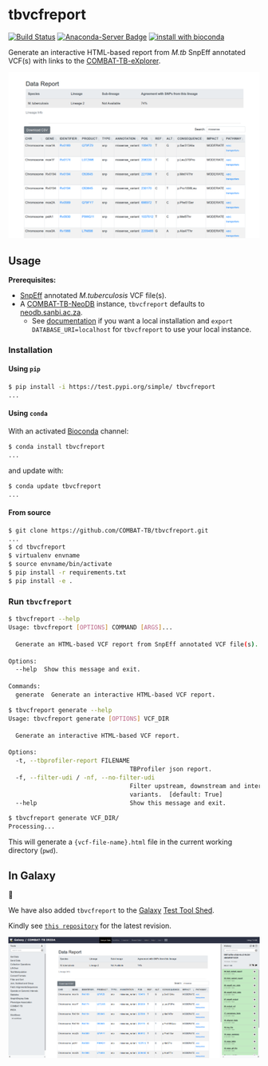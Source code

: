 # **tbvcfreport**

[![Build Status](https://travis-ci.org/COMBAT-TB/tbvcfreport.svg?branch=master)](https://travis-ci.org/COMBAT-TB/tbvcfreport)
[![Anaconda-Server Badge](https://anaconda.org/thoba/tbvcfreport/badges/version.svg)](https://anaconda.org/thoba/tbvcfreport)
[![install with bioconda](https://img.shields.io/badge/install%20with-bioconda-brightgreen.svg?style=flat)](http://bioconda.github.io/recipes/tbvcfreport/README.html)

Generate an interactive HTML-based report from *M.tb* SnpEff annotated VCF(s) with links to the [COMBAT-TB-eXplorer](https://explorer.sanbi.ac.za/).

![test-report-img](img/test-report.png)

## Usage

**Prerequisites:**

- [SnpEff](http://snpeff.sourceforge.net/SnpEff_manual.html) annotated *M.tuberculosis* VCF file(s).
- A [COMBAT-TB-NeoDB](https://github.com/COMBAT-TB/combat-tb-neodb) instance, `tbvcfreport` defaults to [neodb.sanbi.ac.za](https://neodb.sanbi.ac.za).
  - See [documentation](https://github.com/COMBAT-TB/combat-tb-neodb) if you want a local installation and `export DATABASE_URI=localhost` for `tbvcfreport` to use your local instance.

### Installation

#### Using `pip`

```sh
$ pip install -i https://test.pypi.org/simple/ tbvcfreport
...
```

#### Using `conda`

With an activated [Bioconda](https://bioconda.github.io/) channel:

```sh
$ conda install tbvcfreport
...
```

and update with:

```sh
$ conda update tbvcfreport
...
```

#### From source

```sh
$ git clone https://github.com/COMBAT-TB/tbvcfreport.git
...
$ cd tbvcfreport
$ virtualenv envname
$ source envname/bin/activate
$ pip install -r requirements.txt
$ pip install -e .
```

### Run `tbvcfreport`

```sh
$ tbvcfreport --help
Usage: tbvcfreport [OPTIONS] COMMAND [ARGS]...

  Generate an HTML-based VCF report from SnpEff annotated VCF file(s).

Options:
  --help  Show this message and exit.

Commands:
  generate  Generate an interactive HTML-based VCF report.

```

```sh
$ tbvcfreport generate --help
Usage: tbvcfreport generate [OPTIONS] VCF_DIR

  Generate an interactive HTML-based VCF report.

Options:
  -t, --tbprofiler-report FILENAME
                                  TBProfiler json report.
  -f, --filter-udi / -nf, --no-filter-udi
                                  Filter upstream, downstream and intergenic
                                  variants.  [default: True]
  --help                          Show this message and exit.

```

```sh
$ tbvcfreport generate VCF_DIR/
Processing...
```

This will generate a `{vcf-file-name}.html` file in the current working directory (`pwd`).

## In Galaxy

:construction:

We have also added `tbvcfreport` to the [Galaxy](https://github.com/galaxyproject) [Test Tool Shed](https://testtoolshed.g2.bx.psu.edu/repository?repository_id=0f42e4f01e64b182).

Kindly see [`this repository`](https://testtoolshed.g2.bx.psu.edu/repository?repository_id=0f42e4f01e64b182) for the latest revision.

![Galaxy-tbvcfreport](img/tbvcfreport.png)
